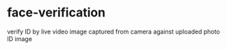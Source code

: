 # face-verification
verify ID by live video image captured from camera against uploaded photo ID image
